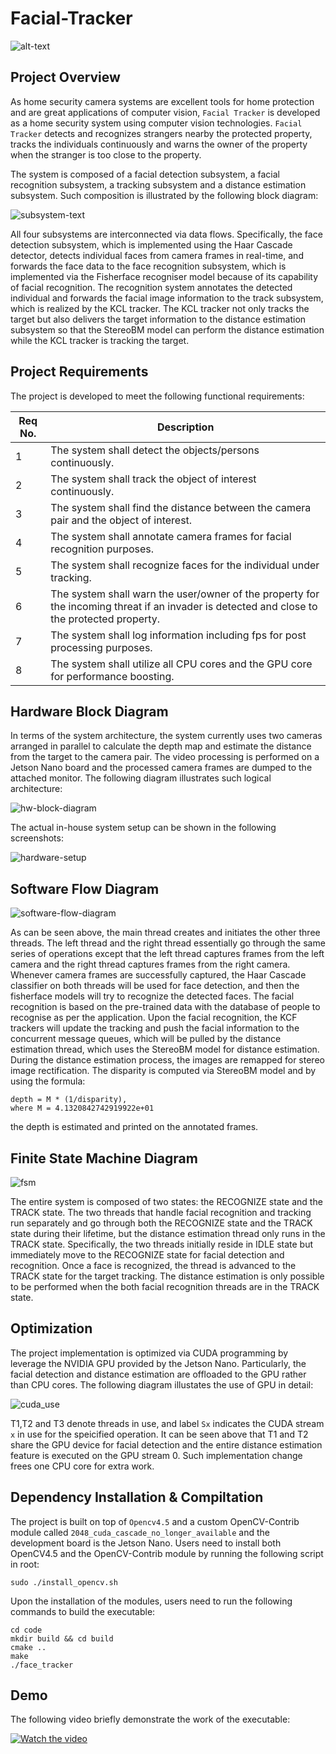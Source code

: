 # Facial-Tracker

![alt-text](./images/bg.jpg)

## Project Overview

As home security camera systems are excellent tools for home protection and are great applications of computer vision, `Facial Tracker` is developed as a home security system using computer vision technologies. `Facial Tracker` detects and recognizes strangers nearby the protected property, tracks the individuals continuously and warns the owner of the property when the stranger is too close to the property.

The system is composed of a facial detection subsystem, a facial recognition subsystem, a tracking subsystem and a distance estimation subsystem. Such composition is illustrated by the following block diagram: 

![subsystem-text](./images/subsystem-blocks.drawio.png)

All four subsystems are interconnected via data flows. Specifically, the face detection subsystem, which is implemented using the Haar Cascade detector, detects individual faces from camera frames in real-time, and forwards the face data to the face recognition subsystem, which is implemented via the Fisherface recogniser model because of its capability of facial recognition. The recognition system annotates the detected individual and forwards the facial image information to the track subsystem, which is realized by the KCL tracker. The KCL tracker not only tracks the target but also delivers the target information to the distance estimation subsystem so that the StereoBM model can perform the distance estimation while the KCL tracker is tracking the target. 


## Project Requirements

The project is developed to meet the following functional requirements:

| Req No.  | Description |
| ------------- | ------------- |
| 1  | The system shall detect the objects/persons continuously.  |
| 2  | The system shall track the object of interest continuously.  |
| 3  | The system shall find the distance between the camera pair and the object of interest.  |
| 4  | The system shall annotate camera frames for facial recognition purposes.  |
| 5  | The system shall recognize faces for the individual under tracking.  |
| 6  | The system shall warn the user/owner of the property for the incoming threat if an invader is detected and close to the protected property.  |
| 7  | The system shall log information including fps for post processing purposes.  |
| 8  | The system shall utilize all CPU cores and the GPU core for performance boosting.  |


## Hardware Block Diagram

In terms of the system architecture, the system currently uses two cameras arranged in parallel to calculate the depth map and estimate the distance from the target to the camera pair. The video processing is performed on a Jetson Nano board and the processed camera frames are dumped to the attached monitor. The following diagram illustrates such logical architecture:


![hw-block-diagram](./images/High_Level_Block_Diagram.drawio.png)

The actual in-house system setup can be shown in the following screenshots:

![hardware-setup](./images/hardware-setup.png)


## Software Flow Diagram

![software-flow-diagram](./images/thread_level_block_diagram.drawio.png)

As can be seen above, the main thread creates and initiates the other three threads. The left thread and the right thread essentially go through the same series of operations except that the left thread captures frames from the left camera and the right thread captures frames from the right camera. Whenever camera frames are successfully captured, the Haar Cascade classifier on both threads will be used for face detection, and then the fisherface models will try to recognize the detected faces. The facial recognition is based on the pre-trained data with the database of people to recognise as per the application. Upon the facial recognition, the KCF trackers will update the tracking and push the facial information to the concurrent message queues, which will be pulled by the distance estimation thread, which uses the StereoBM model for distance estimation. During the distance estimation process, the images are remapped for stereo image rectification. The disparity is computed via StereoBM model and  by using the formula:
``` 
depth = M * (1/disparity),
where M = 4.1320842742919922e+01
```
the depth is estimated and printed on the annotated frames.


## Finite State Machine Diagram

![fsm](./images/fsm.png)

The entire system is composed of two states: the RECOGNIZE state and the TRACK state. The two threads that handle facial recognition and tracking run separately and go through both the RECOGNIZE state and the TRACK state during their lifetime, but the distance estimation thread only runs in the TRACK state. Specifically, the two threads initially reside in IDLE state but immediately move to the RECOGNIZE state for facial detection and recognition. Once a face is recognized, the thread is advanced to the TRACK state for the target tracking. The distance estimation is only possible to be performed when the both facial recognition threads are in the TRACK state.  


## Optimization

The project implementation is optimized via CUDA programming by leverage the NVIDIA GPU provided by the Jetson Nano. Particularly, the facial detection and distance estimation are offloaded to the GPU rather than CPU cores. The following diagram illustates the use of GPU in detail:

![cuda_use](./images/cuda-use.png)

T1,T2 and T3 denote threads in use, and label `Sx` indicates the CUDA stream `x` in use for the speicified operation. It can be seen above that T1 and T2 share the GPU device for facial detection and the entire distance estimation feature is executed on the GPU stream 0. Such implementation change frees one CPU core for extra work.


## Dependency Installation & Compiltation

The project is built on top of `Opencv4.5` and a custom OpenCV-Contrib module called `2048_cuda_cascade_no_longer_available` and the development board is the Jetson Nano. Users need to install both OpenCV4.5 and the OpenCV-Contrib module by running the following script in root:
```
sudo ./install_opencv.sh
```

Upon the installation of the modules, users need to run the following commands to build the executable:
```
cd code
mkdir build && cd build
cmake ..
make
./face_tracker
```


## Demo

The following video briefly demonstrate the work of the executable:

[![Watch the video](./images/demo-page.jpg)](./demo.mp4)